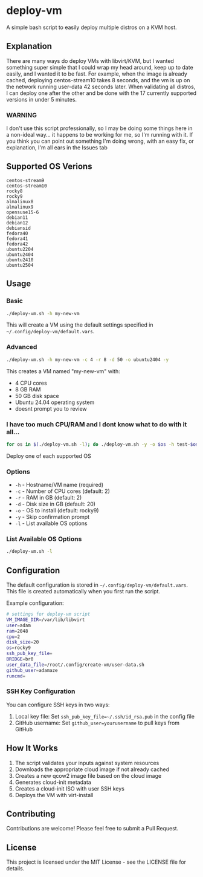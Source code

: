 # deploy-vm

A simple bash script to easily deploy multiple distros on a KVM host.  

## Explanation
There are many ways do deploy VMs with libvirt/KVM, but I wanted something super simple that I could wrap my head around, keep up to date easily, and I wanted it to be fast.
For example, when the image is already cached, deploying centos-stream10 takes 8 seconds, and the vm is up on the network running user-data 42 seconds later.
When validating all distros, I can deploy one after the other and be done with the 17 currently supported versions in under 5 minutes.

### WARNING
I don't use this script professionally, so I may be doing some things here in a non-ideal way... it happens to be working for me, so I'm running with it. If you think you can point out something I'm doing wrong, with an easy fix, or explanation, I'm all ears in the Issues tab

## Supported OS Verions
```
centos-stream9
centos-stream10
rocky8
rocky9
almalinux8
almalinux9
opensuse15-6
debian11
debian12
debiansid
fedora40
fedora41
fedora42
ubuntu2204
ubuntu2404
ubuntu2410
ubuntu2504
```
## Usage

### Basic

```bash
./deploy-vm.sh -h my-new-vm
```

This will create a VM using the default settings specified in `~/.config/deploy-vm/default.vars`.

### Advanced

```bash
./deploy-vm.sh -h my-new-vm -c 4 -r 8 -d 50 -o ubuntu2404 -y
```

This creates a VM named "my-new-vm" with:
- 4 CPU cores
- 8 GB RAM
- 50 GB disk space
- Ubuntu 24.04 operating system
- doesnt prompt you to review

### I have too much CPU/RAM and I dont know what to do with it all...

```bash
for os in $(./deploy-vm.sh -l); do ./deploy-vm.sh -y -o $os -h test-$os; done
```
Deploy one of each supported OS

### Options

- `-h` - Hostname/VM name (required)
- `-c` - Number of CPU cores (default: 2)
- `-r` - RAM in GB (default: 2)
- `-d` - Disk size in GB (default: 20)
- `-o` - OS to install (default: rocky9)
- `-y` - Skip confirmation prompt
- `-l` - List available OS options

### List Available OS Options

```bash
./deploy-vm.sh -l
```

## Configuration

The default configuration is stored in `~/.config/deploy-vm/default.vars`. This file is created automatically when you first run the script.

Example configuration:

```bash
# settings for deploy-vm script
VM_IMAGE_DIR=/var/lib/libvirt
user=adam
ram=2048
cpu=2
disk_size=20
os=rocky9
ssh_pub_key_file=
BRIDGE=br0
user_data_file=/root/.config/create-vm/user-data.sh
github_user=adamaze
runcmd=
```

### SSH Key Configuration

You can configure SSH keys in two ways:

1. Local key file: Set `ssh_pub_key_file=~/.ssh/id_rsa.pub` in the config file
2. GitHub username: Set `github_user=yourusername` to pull keys from GitHub

## How It Works

1. The script validates your inputs against system resources
2. Downloads the appropriate cloud image if not already cached
3. Creates a new qcow2 image file based on the cloud image
4. Generates cloud-init metadata
5. Creates a cloud-init ISO with user SSH keys
6. Deploys the VM with virt-install

## Contributing

Contributions are welcome! Please feel free to submit a Pull Request.

## License

This project is licensed under the MIT License - see the LICENSE file for details.
